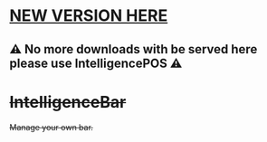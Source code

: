 # [NEW VERSION HERE](https://github.com/Red-Seven-Studios/IntelligencePOS)

## :warning: No more downloads with be served here please use IntelligencePOS :warning:

# ~~IntelligenceBar~~
~~Manage your own bar.~~

